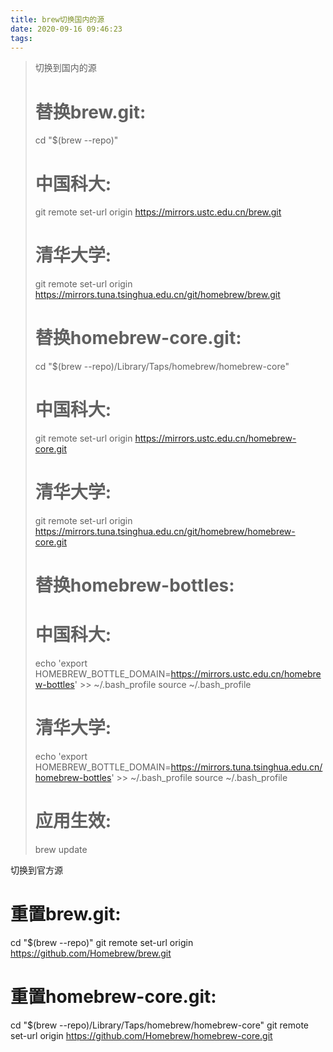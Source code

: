 ```yaml
---
title: brew切换国内的源
date: 2020-09-16 09:46:23
tags:
---
```


> 切换到国内的源
>
> # 替换brew.git:
>  cd "$(brew --repo)"
> # 中国科大:
>  git remote set-url origin https://mirrors.ustc.edu.cn/brew.git
> # 清华大学:
>  git remote set-url origin https://mirrors.tuna.tsinghua.edu.cn/git/homebrew/brew.git
>
> # 替换homebrew-core.git:
>  cd "$(brew --repo)/Library/Taps/homebrew/homebrew-core"
> # 中国科大:
>  git remote set-url origin https://mirrors.ustc.edu.cn/homebrew-core.git
> # 清华大学:
>  git remote set-url origin https://mirrors.tuna.tsinghua.edu.cn/git/homebrew/homebrew-core.git
>
> # 替换homebrew-bottles:
> # 中国科大:
>  echo 'export HOMEBREW_BOTTLE_DOMAIN=https://mirrors.ustc.edu.cn/homebrew-bottles' >> ~/.bash_profile
>  source ~/.bash_profile
> # 清华大学:
>  echo 'export HOMEBREW_BOTTLE_DOMAIN=https://mirrors.tuna.tsinghua.edu.cn/homebrew-bottles' >> ~/.bash_profile
>  source ~/.bash_profile
>
> # 应用生效:
>  brew update



切换到官方源

# 重置brew.git:
 cd "$(brew --repo)"
 git remote set-url origin https://github.com/Homebrew/brew.git

# 重置homebrew-core.git:
 cd "$(brew --repo)/Library/Taps/homebrew/homebrew-core"
 git remote set-url origin https://github.com/Homebrew/homebrew-core.git



